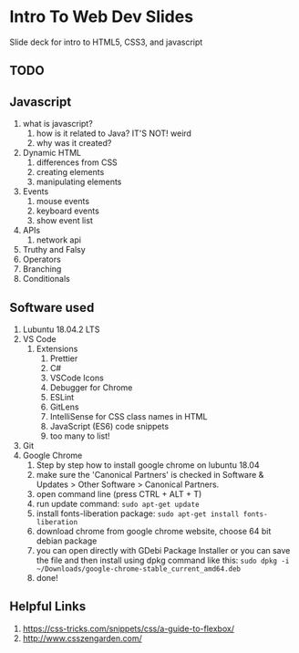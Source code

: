 # Intro To Web Dev Slides

Slide deck for intro to HTML5, CSS3, and javascript

## TODO

## Javascript

1. what is javascript?
   1. how is it related to Java? IT'S NOT! weird
   2. why was it created?
2. Dynamic HTML
   1. differences from CSS
   2. creating elements
   3. manipulating elements
3. Events
   1. mouse events
   2. keyboard events
   3. show event list
4. APIs
   1. network api
5. Truthy and Falsy
6. Operators
7. Branching
8. Conditionals

## Software used

1. Lubuntu 18.04.2 LTS
2. VS Code
   1. Extensions
      1. Prettier
      2. C#
      3. VSCode Icons
      4. Debugger for Chrome
      5. ESLint
      6. GitLens
      7. IntelliSense for CSS class names in HTML
      8. JavaScript (ES6) code snippets
      9. too many to list!
3. Git
4. Google Chrome
   1. Step by step how to install google chrome on lubuntu 18.04
   2. make sure the 'Canonical Partners' is checked in Software & Updates > Other Software > Canonical Partners.
   3. open command line (press CTRL + ALT + T)
   4. run update command: `sudo apt-get update`
   5. install fonts-liberation package: `sudo apt-get install fonts-liberation`
   6. download chrome from google chrome website, choose 64 bit debian package
   7. you can open directly with GDebi Package Installer or you can save the file and then install using dpkg command like this: `sudo dpkg -i ~/Downloads/google-chrome-stable_current_amd64.deb`
   8. done!

## Helpful Links

1. https://css-tricks.com/snippets/css/a-guide-to-flexbox/
2. http://www.csszengarden.com/
